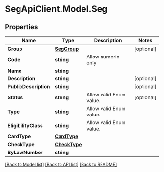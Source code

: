 # SegApiClient.Model.Seg
## Properties

Name | Type | Description | Notes
------------ | ------------- | ------------- | -------------
**Group** | [**SegGroup**](SegGroup.md) |  | [optional] 
**Code** | **string** | Allow numeric only | 
**Name** | **string** |  | 
**Description** | **string** |  | [optional] 
**PublicDescription** | **string** |  | [optional] 
**Status** | **string** | Allow valid Enum value. | [optional] 
**Type** | **string** | Allow valid Enum value. | 
**EligibilityClass** | **string** | Allow valid Enum value. | 
**CardType** | [**CardType**](CardType.md) |  | 
**CheckType** | [**CheckType**](CheckType.md) |  | 
**ByLawNumber** | **string** |  | 

[[Back to Model list]](../README.md#documentation-for-models) [[Back to API list]](../README.md#documentation-for-api-endpoints) [[Back to README]](../README.md)

